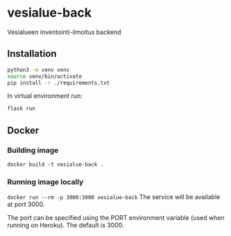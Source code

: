 # vesialue-back
Vesialueen inventointi-ilmoitus backend

## Installation
```bash
python3 -m venv venv
source venv/bin/activate
pip install -r ./requirements.txt
```

In virtual environment run:
```bash
flask run
```

## Docker
### Building image
```docker build -t vesialue-back .```

### Running image locally
```docker run --rm -p 3000:3000 vesialue-back```
The service will be available at port 3000.

The port can be specified using the PORT environment variable
(used when running on Heroku). The default is 3000.
